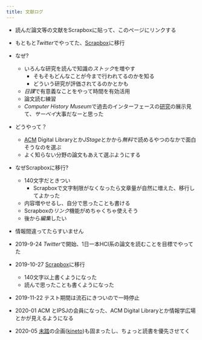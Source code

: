 ```yaml
---
title: 文献ログ
---
```


* 読んだ論文等の文献をScrapboxに貼って、このページにリンクする

* もともと*Twitter*でやってた、[Scrapbox](Scrapbox.md)に移行

* なぜ?
  
  * いろんな研究を読んで知識の*ストック*を増やす
    * そもそもどんなことが今まで行われてるのかを知る
    * どういう研究が評価されてるのかとかも
  * *日課*で有意義なことをやって時間を有効活用
  * 論文読む練習
  * *Computer History Museum*で過去のインターフェースの[研究](%E7%A0%94%E7%A9%B6.md)の展示見て、*サーベイ*大事だなーと思った
* どうやって？
  
  * [ACM](ACM.md) Digital Libraryとか*JStage*とかから*無料*で読めるやつのなかで面白そうなのを選ぶ
  * よく知らない分野の論文もあえて選ぶようにする
* なぜScrapboxに移行?
  
  * 140文字だときつい
    * Scrapboxで文字制限がなくなったら文章量が自然に増えた、移行してよかった
  * 内容増やせるし、自分で思ったことも書ける
  * Scrapboxの*リンク*機能がめちゃくちゃ使えそう
  * 後から*編集*したい
* 情報間違ってたらすいません

* 2019-9-24 *Twitter*で開始、1日一本HCI系の論文を読むことを目標でやってた

* 2019-10-27 [Scrapbox](Scrapbox.md)に移行
  
  * 140文字以上書くようになった
  * 読んで思ったことも書くようになった
* 2019-11-22 テスト期間は流石にきついので一時停止

* 2020-01 ACM とIPSJの会員になった、ACM Digital Libraryとか情報学広場とかが見えるようになる

* 2020-05 [未踏](%E6%9C%AA%E8%B8%8F.md)の企画([kineto](kineto.md))も固まったし、ちょっと読書を優先させてく
